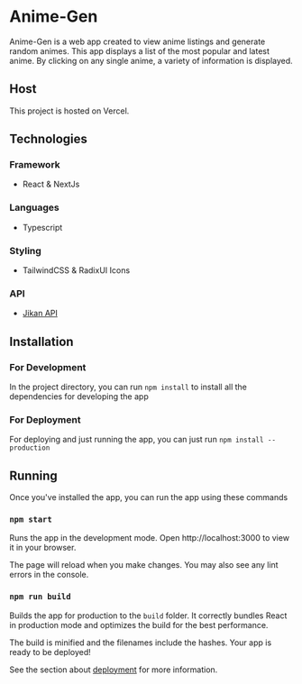 # Anime-Gen

Anime-Gen is a web app created to view anime listings and generate random animes. This app displays a list of the most popular and latest anime. By clicking on any single anime, a variety of information is displayed.

## Host
This project is hosted on Vercel.

## Technologies
### Framework
- React & NextJs

### Languages
- Typescript

### Styling
- TailwindCSS & RadixUI Icons

### API
- [Jikan API](https://jikan.moe)

## Installation
### For Development
In the project directory, you can run `npm install` to install all the dependencies for developing the app

### For Deployment
For deploying and just running the app, you can just run `npm install --production`

## Running
Once you've installed the app, you can run the app using these commands

### `npm start`
Runs the app in the development mode.
Open http://localhost:3000 to view it in your browser.

The page will reload when you make changes.
You may also see any lint errors in the console.

### `npm run build`
Builds the app for production to the `build` folder.
It correctly bundles React in production mode and optimizes the build for the best performance.

The build is minified and the filenames include the hashes.
Your app is ready to be deployed!

See the section about [deployment](https://facebook.github.io/create-react-app/docs/deployment) for more information.
